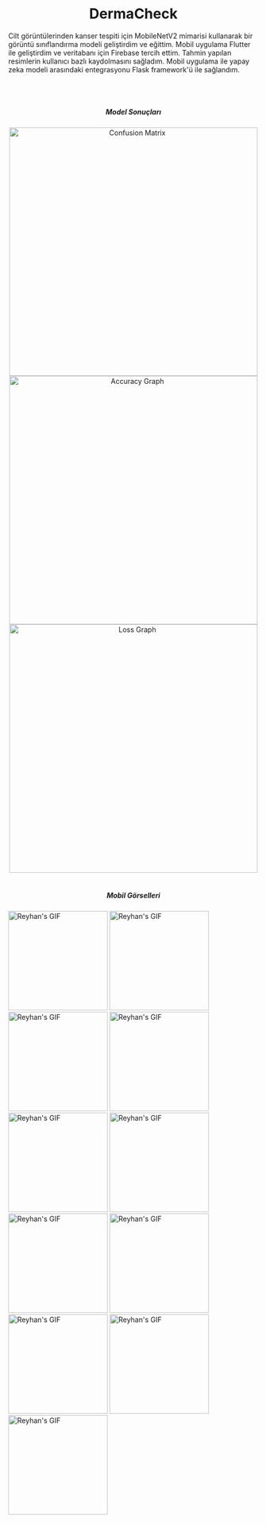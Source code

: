 <h1 align="center">DermaCheck</h1>
<p>Cilt görüntülerinden kanser tespiti için MobileNetV2 mimarisi kullanarak bir görüntü sınıflandırma modeli geliştirdim ve eğittim. Mobil uygulama Flutter ile geliştirdim ve veritabanı için Firebase tercih ettim.
Tahmin yapılan resimlerin kullanıcı bazlı kaydolmasını sağladım. Mobil uygulama ile yapay zeka modeli arasındaki entegrasyonu Flask framework'ü ile sağlandım. </p>
<br/> <br/>

<h5 align="center">Model Sonuçları</h5>
<div align="center">
  <img src="https://github.com/reyhanyanikoglu/assets/blob/main/dermacheck-model/matris.png" alt="Confusion Matrix" width="500"/>
  <br/>
  <img src="https://github.com/reyhanyanikoglu/assets/blob/main/dermacheck-model/occua.png" alt="Accuracy Graph" width="500"/>
  <br/>
  <img src="https://github.com/reyhanyanikoglu/assets/blob/main/dermacheck-model/loss.png" alt="Loss Graph" width="500"/>
</div>

<br/>

<h5 align="center">Mobil Görselleri</h5>
<div>
<img src="https://github.com/reyhanyanikoglu/assets/blob/main/dermacheck-mobile-images/baslangic.png" alt="Reyhan's GIF" width="200"/>
<img src="https://github.com/reyhanyanikoglu/assets/blob/main/dermacheck-mobile-images/splash_1.png" alt="Reyhan's GIF" width="200"/>
<img src="https://github.com/reyhanyanikoglu/assets/blob/main/dermacheck-mobile-images/splash_2.png" alt="Reyhan's GIF" width="200"/>
  <img src="https://github.com/reyhanyanikoglu/assets/blob/main/dermacheck-mobile-images/splash_3.png" alt="Reyhan's GIF" width="200"/>
<img src="https://github.com/reyhanyanikoglu/assets/blob/main/dermacheck-mobile-images/login%20(1).png" alt="Reyhan's GIF" width="200"/>
<img src="https://github.com/reyhanyanikoglu/assets/blob/main/dermacheck-mobile-images/register.png" alt="Reyhan's GIF" width="200"/>
<img src="https://github.com/reyhanyanikoglu/assets/blob/main/dermacheck-mobile-images/home.png" alt="Reyhan's GIF" width="200"/>
<img src="https://github.com/reyhanyanikoglu/assets/blob/main/dermacheck-mobile-images/tahmin_ekrani.png" alt="Reyhan's GIF" width="200"/>
<img src="https://github.com/reyhanyanikoglu/assets/blob/main/dermacheck-mobile-images/profil.png" alt="Reyhan's GIF" width="200"/>
<img src="https://github.com/reyhanyanikoglu/assets/blob/main/dermacheck-mobile-images/tahmin1.png" alt="Reyhan's GIF" width="200"/>
<img src="https://github.com/reyhanyanikoglu/assets/blob/main/dermacheck-mobile-images/kaydedilen.png" alt="Reyhan's GIF" width="200"/>
</div>
